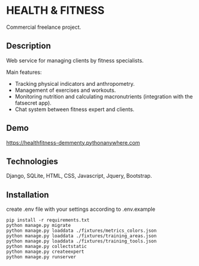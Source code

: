# HEALTH & FITNESS

Commercial freelance project.

## Description

Web service for managing clients by fitness specialists.

Main features:
- Tracking physical indicators and anthropometry.
- Management of exercises and workouts.
- Monitoring nutrition and calculating macronutrients (integration with the fatsecret app).
- Chat system between fitness expert and clients.

## Demo

https://healthfitness-demmenty.pythonanywhere.com

## Technologies

Django, SQLite, HTML, CSS, Javascript, Jquery, Bootstrap.

## Installation

create .env file with your settings according to .env.example

```
pip install -r requirements.txt
python manage.py migrate
python manage.py loaddata ./fixtures/metrics_colors.json
python manage.py loaddata ./fixtures/training_areas.json
python manage.py loaddata ./fixtures/training_tools.json
python manage.py collectstatic
python manage.py createexpert
python manage.py runserver
```